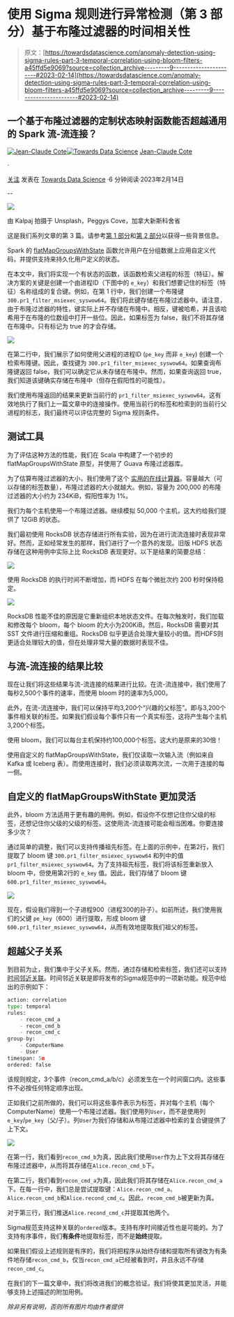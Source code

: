 # 使用 Sigma 规则进行异常检测（第 3 部分）基于布隆过滤器的时间相关性

> 原文：[https://towardsdatascience.com/anomaly-detection-using-sigma-rules-part-3-temporal-correlation-using-bloom-filters-a45ffd5e9069?source=collection_archive---------9-----------------------#2023-02-14](https://towardsdatascience.com/anomaly-detection-using-sigma-rules-part-3-temporal-correlation-using-bloom-filters-a45ffd5e9069?source=collection_archive---------9-----------------------#2023-02-14)

## 一个基于布隆过滤器的定制状态映射函数能否超越通用的 Spark 流-流连接？

[](https://medium.com/@jean-claude.cote?source=post_page-----a45ffd5e9069--------------------------------)[![Jean-Claude Cote](../Images/aea2df9c7b95fc85cc336f64d64b0a76.png)](https://medium.com/@jean-claude.cote?source=post_page-----a45ffd5e9069--------------------------------)[](https://towardsdatascience.com/?source=post_page-----a45ffd5e9069--------------------------------)[![Towards Data Science](../Images/a6ff2676ffcc0c7aad8aaf1d79379785.png)](https://towardsdatascience.com/?source=post_page-----a45ffd5e9069--------------------------------) [Jean-Claude Cote](https://medium.com/@jean-claude.cote?source=post_page-----a45ffd5e9069--------------------------------)

·

[关注](https://medium.com/m/signin?actionUrl=https%3A%2F%2Fmedium.com%2F_%2Fsubscribe%2Fuser%2F444ed0089012&operation=register&redirect=https%3A%2F%2Ftowardsdatascience.com%2Fanomaly-detection-using-sigma-rules-part-3-temporal-correlation-using-bloom-filters-a45ffd5e9069&user=Jean-Claude+Cote&userId=444ed0089012&source=post_page-444ed0089012----a45ffd5e9069---------------------post_header-----------) 发表在 [Towards Data Science](https://towardsdatascience.com/?source=post_page-----a45ffd5e9069--------------------------------) ·6 分钟阅读·2023年2月14日[](https://medium.com/m/signin?actionUrl=https%3A%2F%2Fmedium.com%2F_%2Fvote%2Ftowards-data-science%2Fa45ffd5e9069&operation=register&redirect=https%3A%2F%2Ftowardsdatascience.com%2Fanomaly-detection-using-sigma-rules-part-3-temporal-correlation-using-bloom-filters-a45ffd5e9069&user=Jean-Claude+Cote&userId=444ed0089012&source=-----a45ffd5e9069---------------------clap_footer-----------)

--

[](https://medium.com/m/signin?actionUrl=https%3A%2F%2Fmedium.com%2F_%2Fbookmark%2Fp%2Fa45ffd5e9069&operation=register&redirect=https%3A%2F%2Ftowardsdatascience.com%2Fanomaly-detection-using-sigma-rules-part-3-temporal-correlation-using-bloom-filters-a45ffd5e9069&source=-----a45ffd5e9069---------------------bookmark_footer-----------)![](../Images/bc0e841a4dc0881a79ccc892ce39e189.png)

由 Kalpaj 拍摄于 Unsplash，Peggys Cove，加拿大新斯科舍省

这是我们系列文章的第 3 篇。请参考[第 1 部分](/anomaly-detection-using-sigma-rules-part-1-leveraging-spark-sql-streaming-246900e95457)和[第 2 部分](/anomaly-detection-using-sigma-rules-part-2-spark-stream-stream-join-6bb4734e912f)以获得一些背景信息。

Spark 的 [flatMapGroupsWithState](https://spark.apache.org/docs/latest/structured-streaming-programming-guide.html#arbitrary-stateful-operations) 函数允许用户在分组数据上应用自定义代码，并提供支持来持久化用户定义的状态。

在本文中，我们将实现一个有状态的函数，该函数检索父进程的标签（特征）。解决方案的关键是创建一个由进程ID（下图中的 `e_key`）和我们想要记住的标签（特征）名称组成的复合键。例如，在第 1 行中，我们创建一个布隆键 `300.pr1_filter_msiexec_syswow64`。我们将此键存储在布隆过滤器中。请注意，由于布隆过滤器的特性，键实际上并不存储在布隆中。相反，键被哈希，并且该哈希用于在布隆的位数组中打开一些位。因此，如果标签为 false，我们不将其存储在布隆中。只有标记为 true 的才会存储。

![](../Images/9a2dcef85ccb29c2bd73d422d87fce79.png)

在第二行中，我们展示了如何使用父进程的进程ID (`pe_key` 而非 `e_key`) 创建一个检索布隆键。因此，查找键为 `300.pr1_filter_msiexec_syswow64`。如果查询布隆键返回 false，我们可以确定它从未存储在布隆中。然而，如果查询返回 true，我们知道该键确实存储在布隆中（但存在假阳性的可能性）。

我们使用布隆返回的结果来更新当前行的 `pr1_filter_msiexec_syswow64`。这有效地执行了我们上一篇文章中的连接操作。使用当前行的标签和检索到的当前行父进程的标志，我们最终可以评估完整的 Sigma 规则条件。

## 测试工具

为了评估这种方法的性能，我们在 Scala 中构建了一个初步的 flatMapGroupsWithState 原型，并使用了 Guava 布隆过滤器库。

为了估算布隆过滤器的大小，我们使用了这个 [实用的在线计算器](https://hur.st/bloomfilter/)。容量越大（可以存储的标签数量），布隆过滤器的大小就越大。例如，容量为 200,000 的布隆过滤器的大小约为 234KiB，假阳性率为 1%。

我们为每个主机使用一个布隆过滤器。继续模拟 50,000 个主机，这大约给我们提供了 12GiB 的状态。

我们最初使用 RocksDB 状态存储进行所有实验，因为在进行流流连接时表现非常好。然而，正如经常发生的那样，我们进行了一个意外的发现。旧版 HDFS 状态存储在这种用例中实际上比 RocksDB 表现更好。以下是结果的简要总结：

![](../Images/eade784f9fd91657cfc357d3185cac19.png)

使用 RocksDB 的执行时间不断增加，而 HDFS 在每个微批次约 200 秒时保持稳定。

![](../Images/06f9c72010fa9b4218c1cb42dbf8219f.png)

RocksDB 性能不佳的原因是它重新组织本地状态文件。在每次触发时，我们加载和修改每个 bloom，每个 bloom 的大小为200KiB。然后，RocksDB 需要对其 SST 文件进行压缩和重组。RocksDB 似乎更适合处理大量较小的值。而HDFS则更适合处理较大的值，但在处理非常大量的数据时表现不佳。

## 与流-流连接的结果比较

现在让我们将这些结果与流-流连接的结果进行比较。在流-流连接中，我们使用了每秒2,500个事件的速率，而使用 bloom 时的速率为5,000。

此外，在流-流连接中，我们可以保持平均3,200个“兴趣的父标签”。即与3,200个事件相关联的标签。如果我们假设每个事件只有一个真实标签，这将产生每个主机3,200个标签。

使用 bloom，我们可以每台主机保持约100,000个标签。这大约是原来的30倍！

使用自定义的 flatMapGroupsWithState，我们仅读取一次输入流（例如来自 Kafka 或 Iceberg 表）。而使用连接时，我们必须读取两次流，一次用于连接的每一侧。

## 自定义的 flatMapGroupsWithState 更加灵活

此外，bloom 方法适用于更有趣的用例。例如，假设你不仅想记住你父级的标签，还想记住你父级的父级的标签。这使用流-流连接可能会相当困难。你要连接多少次？

通过简单的调整，我们可以支持传播祖先标签。在上面的示例中，在第2行，我们提取了 bloom 键 `300.pr1_filter_msiexec_syswow64` 和列中的值 `pr1_filter_msiexec_syswow64`。为了支持祖先标签，我们将该标签重新放入 bloom 中，但使用第2行的 `e_key` 值。因此，我们存储了 bloom 键 `600.pr1_filter_msiexec_syswow64`。

![](../Images/7b07afcf627266436211cf8aa81cfdf7.png)

现在，假设我们得到一个子进程900（进程300的孙子）。如前所述，我们使用我们的父键 `pe_key`（600）进行提取，形成 bloom 键 `600.pr1_filter_msiexec_syswow64`，从而有效地提取我们祖父的标签。

## 超越父子关系

到目前为止，我们集中于父子关系。然而，通过存储和检索标签，我们还可以支持 [时间邻近关联](https://github.com/SigmaHQ/sigma-specification/blob/version_2/Sigma_meta_rules.md#temporal-proximity-temporal)。时间邻近关联是即将发布的Sigma规范中的一项新功能。规范中给出的示例如下：

```py
action: correlation
type: temporal
rules:
    - recon_cmd_a
    - recon_cmd_b
    - recon_cmd_c
group-by:
    - ComputerName
    - User
timespan: 5m
ordered: false
```

该规则规定，3个事件（recon_cmd_a/b/c）必须发生在一个时间窗口内。这些事件不必按任何特定顺序出现。

正如我们之前所做的，我们可以将这些事件表示为标签，并对每个主机（每个ComputerName）使用一个布隆过滤器。我们使用列`User`，而不是使用列`e_key`/`pe_key`（父/子）。列`User`为我们存储和从布隆过滤器中检索的复合键提供了上下文。

![](../Images/8bbcf57bced8bb0fa2e8054ef2041428.png)

在第一行，我们看到`recon_cmd_b`为真，因此我们使用`User`作为上下文将其存储在布隆过滤器中，从而将其存储在`Alice.recon_cmd_b`下。

在第二行，我们看到`recon_cmd_a`为真，因此我们将其存储在`Alice.recon_cmd_a`下。在每一行中，我们总是尝试提取键：`Alice.recon_cmd_a`、`Alice.recon_cmd_b`和`Alice.recond_cmd_c`。因此，`recom_cmd_b`被更新为真。

对于第三行，我们推送`Alice.recond_cmd_c`并提取其他两个。

Sigma规范支持这种关联的`ordered`版本。支持有序时间接近性也是可能的。为了支持有序事件，我们**有条件**地提取标签，而不是**始终**提取。

如果我们假设上述规则是有序的，我们将把程序从始终存储和提取所有键改为有条件地存储`recon_cmd_b`，仅当`recon_cmd_a`已经被看到时，并且永远不存储`recon_cmd_c`。

在我们的下一篇文章中，我们将改进我们的概念验证。我们将使其更加灵活，并能够支持上述描述的附加用例。

*除非另有说明，否则所有图片均由作者提供*
